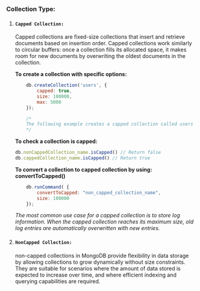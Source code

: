 

### Collection Type:

1. #### `Capped Collection: `
    Capped collections are fixed-size collections that insert and retrieve documents based on insertion order. Capped collections work similarly to circular buffers: once a collection fills its allocated space, it makes room for new documents by overwriting the oldest documents in the collection.

    **To create a collection with specific options:**

    ```javascript
        db.createCollection('users', { 
            capped: true, 
            size: 100000,
            max: 5000 
        });

        /*
        The following example creates a capped collection called users with a maximum size of 100,000 bytes.
        */
    ```

    **To check a collection is capped:**
    ```javascript
    db.nonCappedCollection_name.isCapped() // Return false
    db.cappedCollection_name.isCapped() // Return true
    ```

    **To convert a collection to capped collection by using: convertToCapped()**

    ```javascript
        db.runCommand( {
            convertToCapped: "non_capped_collection_name",
            size: 100000
        });
    ```
    _The most common use case for a capped collection is to store log information. When the capped collection reaches its maximum size, old log entries are automatically overwritten with new entries._

2. #### `NonCapped Collection: `

    non-capped collections in MongoDB provide flexibility in data storage by allowing collections to grow dynamically without size constraints. They are suitable for scenarios where the amount of data stored is expected to increase over time, and where efficient indexing and querying capabilities are required.